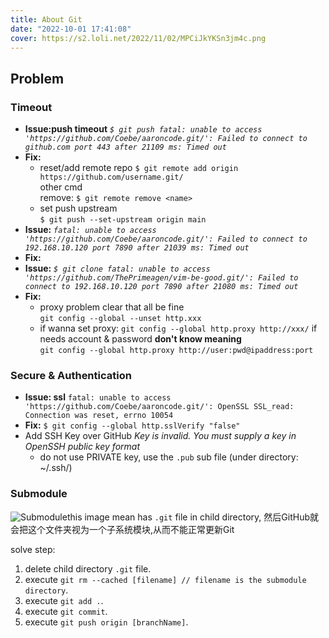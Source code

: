 ```yaml
---
title: About Git
date: "2022-10-01 17:41:08"
cover: https://s2.loli.net/2022/11/02/MPCiJkYKSn3jm4c.png
---
```


## Problem

### Timeout

- **Issue:push timeout** *`$ git push fatal: unable to access 'https://github.com/Coebe/aaroncode.git/': Failed to connect to github.com port 443 after 21109 ms: Timed out`*
- **Fix:**
  - reset/add remote repo
    `$ git remote add origin https://github.com/username.git/`  
    other cmd  
    remove: `$ git remote remove <name>`
  - set push upstream  
    `$ git push --set-upstream origin main`
- **Issue:** *`fatal: unable to access 'https://github.com/Coebe/aaroncode.git/': Failed to connect to 192.168.10.120 port 7890 after 21039 ms: Timed out`*
- **Fix:**
- **Issue:** *`$ git clone fatal: unable to access 'https://github.com/ThePrimeagen/vim-be-good.git/': Failed to connect to 192.168.10.120 port 7890 after 21080 ms: Timed out`*
- **Fix:**
  - proxy problem clear that all be fine  
    `git config --global --unset http.xxx`  
  - if wanna set proxy:
    `git config --global http.proxy http://xxx/`
    if needs account & password **don't know meaning**  
    `git config --global http.proxy http://user:pwd@ipaddress:port`

### Secure & Authentication

- **Issue: ssl**
  `fatal: unable to access 'https://github.com/Coebe/aaroncode.git/': OpenSSL SSL_read: Connection was reset, errno 10054`
- **Fix:**
  `$ git config --global http.sslVerify "false"`
- Add SSH Key over GitHub
  *Key is invalid. You must supply a key in OpenSSH public key format*
  - do not use PRIVATE key, use the `.pub` sub file (under directory: ~/.ssh/)

### Submodule

![Submodule](https://s2.loli.net/2022/11/02/iRJrgEc4mDWOPUT.png)this image mean has `.git` file in child directory, 然后GitHub就会把这个文件夹视为一个子系统模块,从而不能正常更新Git  

solve step:

1. delete child directory `.git` file.
2. execute `git rm --cached [filename] // filename is the submodule directory`.
3. execute `git add .`.
4. execute `git commit`.
5. execute `git push origin [branchName]`.
